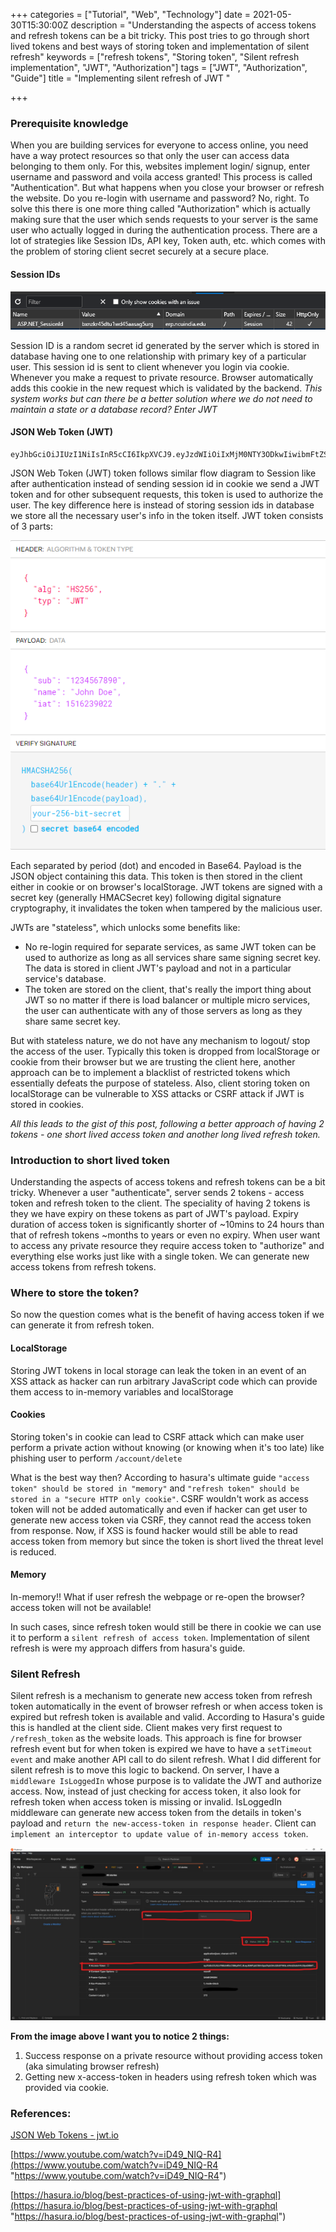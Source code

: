 +++
categories = ["Tutorial", "Web", "Technology"]
date = 2021-05-30T15:30:00Z
description = "Understanding the aspects of access tokens and refresh tokens can be a bit tricky. This post tries to go through short lived tokens and best ways of storing token and implementation of silent refresh"
keywords = ["refresh tokens", "Storing token", "Silent refresh implementation", "JWT", "Authorization"]
tags = ["JWT", "Authorization", "Guide"]
title = "Implementing silent refresh of JWT  "

+++
### Prerequisite knowledge

When you are building services for everyone to access online, you need have a way protect resources so that only the user can access data belonging to them only. For this, websites implement login/ signup, enter username and password and voila access granted! This process is called "Authentication". But what happens when you close your browser or refresh the website. Do you re-login with username and password? No, right. To solve this there is one more thing called "Authorization" which is actually making sure that the user which sends requests to your server is the same user who actually logged in during the authentication process. There are a lot of strategies like Session IDs, API key, Token auth, etc. which comes with the problem of storing client secret securely at a secure place.

#### Session IDs

![](/img/screenshot-2021-05-31-021412.png)

Session ID is a random secret id generated by the server which is stored in database having one to one relationship with primary key of a particular user. This session id is sent to client whenever you login via cookie. Whenever you make a request to private resource. Browser automatically adds this cookie in the new request which is validated by the backend. _This system works but can there be a better solution where we do not need to maintain a state or a database record? Enter JWT_

#### JSON Web Token (JWT)

    eyJhbGciOiJIUzI1NiIsInR5cCI6IkpXVCJ9.eyJzdWIiOiIxMjM0NTY3ODkwIiwibmFtZSI6IkpvaG4gRG9lIiwiaWF0IjoxNTE2MjM5MDIyfQ.SflKxwRJSMeKKF2QT4fwpMeJf36POk6yJV_adQssw5c

JSON Web Token (JWT) token follows similar flow diagram to Session like after authentication instead of sending session id in cookie we send a JWT token and for other subsequent requests, this token is used to authorize the user. The key difference here is instead of storing session ids in database we store all the necessary user's info in the token itself. JWT token consists of 3 parts:

![](/img/screenshot-2021-05-31-021417.png)

Each separated by period (dot) and encoded in Base64. Payload is the JSON object containing this data. This token is then stored in the client either in cookie or on browser's localStorage. JWT tokens are signed with a secret key (generally HMACSecret key) following digital signature cryptography, it invalidates the token when tampered by the malicious user.

JWTs are "stateless", which unlocks some benefits like:

* No re-login required for separate services, as same JWT token can be used to authorize as long as all services share same signing secret key. The data is stored in client JWT's payload and not in a particular service's database.
* The token are stored on the client, that's really the import thing about JWT so no matter if there is load balancer or multiple micro services, the user can authenticate with any of those servers as long as they share same secret key.

But with stateless nature, we do not have any mechanism to logout/ stop the access of the user. Typically this token is dropped from localStorage or cookie from their browser but we are trusting the client here, another approach can be to implement a blacklist of restricted tokens which essentially defeats the purpose of stateless. Also, client storing token on localStorage can be vulnerable to XSS attacks or CSRF attack if JWT is stored in cookies.

_All this leads to the gist of this post, following a better approach of having 2 tokens - one short lived access token and another long lived refresh token._

### Introduction to short lived token

Understanding the aspects of access tokens and refresh tokens can be a bit tricky. Whenever a user "authenticate", server sends 2 tokens - access token and refresh token to the client. The speciality of having 2 tokens is they we have expiry on these tokens as part of JWT's payload. Expiry duration of access token is significantly shorter of \~10mins to 24 hours than that of refresh tokens \~months to years or even no expiry. When user want to access any private resource they require access token to "authorize" and everything else works just like with a single token. We can generate new access tokens from refresh tokens.

### Where to store the token?

So now the question comes what is the benefit of having access token if we can generate it from refresh token.

#### LocalStorage

Storing JWT tokens in local storage can leak the token in an event of an XSS attack as hacker can run arbitrary JavaScript code which can provide them access to in-memory variables and localStorage

#### Cookies

Storing token's in cookie can lead to CSRF attack which can make user perform a private action without knowing (or knowing when it's too late) like phishing user to perform `/account/delete`

What is the best way then? According to hasura's ultimate guide `"access token" should be stored in "memory"` and `"refresh token" should be stored in a "secure HTTP only cookie"`. CSRF wouldn't work as access token will not be added automatically and even if hacker can get user to generate new access token via CSRF, they cannot read the access token from response. Now, if XSS is found hacker would still be able to read access token from memory but since the token is short lived the threat level is reduced.

#### Memory

In-memory!! What if user refresh the webpage or re-open the browser? access token will not be available!

In such cases, since refresh token would still be there in cookie we can use it to perform a `silent refresh of access token`. Implementation of silent refresh is were my approach differs from hasura's guide.

### Silent Refresh

Silent refresh is a mechanism to generate new access token from refresh token automatically in the event of browser refresh or when access token is expired but refresh token is available and valid. According to Hasura's guide this is handled at the client side. Client makes very first request to `/refresh_token` as the website loads. This approach is fine for browser refresh event but for when token is expired we have to have a `setTimeout event` and make another API call to do silent refresh. What I did different for silent refresh is to move this logic to backend. On server, I have a `middleware IsLoggedIn` whose purpose is to validate the JWT and authorize access. Now, instead of just checking for access token, it also look for refresh token when access token is missing or invalid. IsLoggedIn middleware can generate new access token from the details in token's payload and `return the new-access-token in response header`. Client can `implement an interceptor to update value of in-memory access token`.

![](/img/inkedunknown_li.jpg)

**From the image above I want you to notice 2 things:**

1. Success response on a private resource without providing access token (aka simulating browser refresh)
2. Getting new x-access-token in headers using refresh token which was provided via cookie.

### References:

[JSON Web Tokens - jwt.io](https://jwt.io/)

[https://www.youtube.com/watch?v=iD49_NIQ-R4](https://www.youtube.com/watch?v=iD49_NIQ-R4 "https://www.youtube.com/watch?v=iD49_NIQ-R4")

[https://hasura.io/blog/best-practices-of-using-jwt-with-graphql](https://hasura.io/blog/best-practices-of-using-jwt-with-graphql "https://hasura.io/blog/best-practices-of-using-jwt-with-graphql")